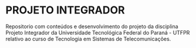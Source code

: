 # PROJETO INTEGRADOR

Repositorio com conteúdos e desenvolvimento do projeto da disciplina Projeto Integrador da Universidade Tecnológica Federal do Paraná - UTFPR relativo ao curso de  Tecnologia em Sistemas de Telecomunicações.

